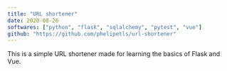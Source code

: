 ```yaml
---
title: "URL shortener"
date: 2020-08-26
softwares: ["python", "flask", "sqlalchemy", "pytest", "vue"]
github: "https://github.com/phelipetls/url-shortener"
---
```


This is a simple URL shortener made for learning the basics of Flask and Vue.
